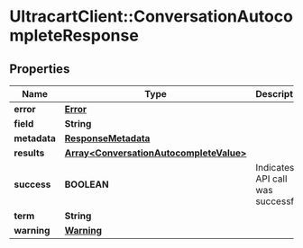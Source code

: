 # UltracartClient::ConversationAutocompleteResponse

## Properties
Name | Type | Description | Notes
------------ | ------------- | ------------- | -------------
**error** | [**Error**](Error.md) |  | [optional] 
**field** | **String** |  | [optional] 
**metadata** | [**ResponseMetadata**](ResponseMetadata.md) |  | [optional] 
**results** | [**Array&lt;ConversationAutocompleteValue&gt;**](ConversationAutocompleteValue.md) |  | [optional] 
**success** | **BOOLEAN** | Indicates if API call was successful | [optional] 
**term** | **String** |  | [optional] 
**warning** | [**Warning**](Warning.md) |  | [optional] 


